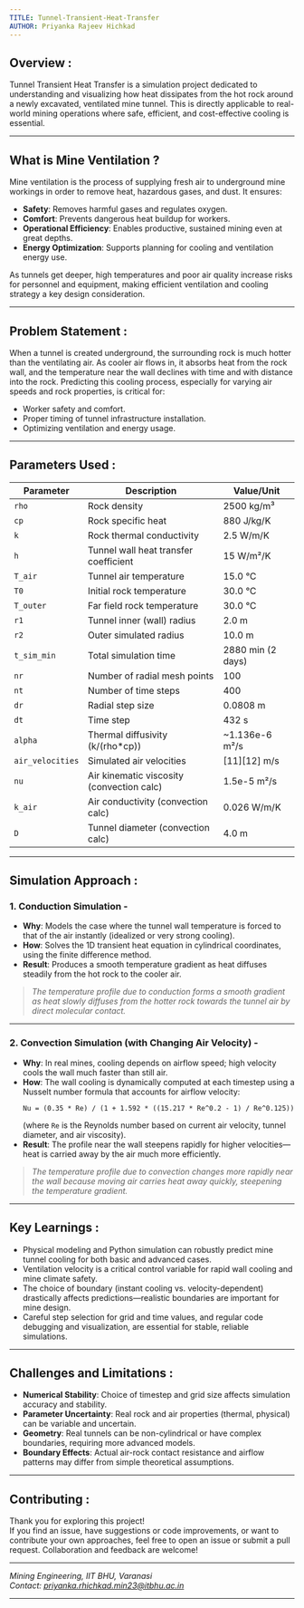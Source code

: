 ```yaml
---
TITLE: Tunnel-Transient-Heat-Transfer
AUTHOR: Priyanka Rajeev Hichkad
---
```


## Overview :

Tunnel Transient Heat Transfer is a simulation project dedicated to understanding and visualizing how heat dissipates from the hot rock around a newly excavated, ventilated mine tunnel. This is directly applicable to real-world mining operations where safe, efficient, and cost-effective cooling is essential.

***

## What is Mine Ventilation ?

Mine ventilation is the process of supplying fresh air to underground mine workings in order to remove heat, hazardous gases, and dust. It ensures:
- **Safety**: Removes harmful gases and regulates oxygen.
- **Comfort**: Prevents dangerous heat buildup for workers.
- **Operational Efficiency**: Enables productive, sustained mining even at great depths.
- **Energy Optimization**: Supports planning for cooling and ventilation energy use.

As tunnels get deeper, high temperatures and poor air quality increase risks for personnel and equipment, making efficient ventilation and cooling strategy a key design consideration.

***

## Problem Statement :

When a tunnel is created underground, the surrounding rock is much hotter than the ventilating air. As cooler air flows in, it absorbs heat from the rock wall, and the temperature near the wall declines with time and with distance into the rock. Predicting this cooling process, especially for varying air speeds and rock properties, is critical for:
- Worker safety and comfort.
- Proper timing of tunnel infrastructure installation.
- Optimizing ventilation and energy usage.

***

## Parameters Used :

| Parameter   | Description                                | Value/Unit           |
|-------------|--------------------------------------------|----------------------|
| `rho`       | Rock density                               | 2500 kg/m³           |
| `cp`        | Rock specific heat                         | 880 J/kg/K           |
| `k`         | Rock thermal conductivity                  | 2.5 W/m/K            |
| `h`         | Tunnel wall heat transfer coefficient      | 15 W/m²/K            |
| `T_air`     | Tunnel air temperature                     | 15.0 °C              |
| `T0`        | Initial rock temperature                   | 30.0 °C              |
| `T_outer`   | Far field rock temperature                 | 30.0 °C              |
| `r1`        | Tunnel inner (wall) radius                 | 2.0 m                |
| `r2`        | Outer simulated radius                     | 10.0 m               |
| `t_sim_min` | Total simulation time                      | 2880 min (2 days)    |
| `nr`        | Number of radial mesh points               | 100                  |
| `nt`        | Number of time steps                       | 400                  |
| `dr`        | Radial step size                           | 0.0808 m             |
| `dt`        | Time step                                  | 432 s                |
| `alpha`     | Thermal diffusivity (k/(rho*cp))           | ~1.136e-6 m²/s       |
| `air_velocities` | Simulated air velocities              | [11][12] m/s        |
| `nu`        | Air kinematic viscosity (convection calc)  | 1.5e-5 m²/s          |
| `k_air`     | Air conductivity (convection calc)         | 0.026 W/m/K          |
| `D`         | Tunnel diameter (convection calc)          | 4.0 m                |

***

## Simulation Approach :

### 1. **Conduction Simulation -**

- **Why**: Models the case where the tunnel wall temperature is forced to that of the air instantly (idealized or very strong cooling).
- **How**: Solves the 1D transient heat equation in cylindrical coordinates, using the finite difference method.
- **Result**: Produces a smooth temperature gradient as heat diffuses steadily from the hot rock to the cooler air.

> *The temperature profile due to conduction forms a smooth gradient as heat slowly diffuses from the hotter rock towards the tunnel air by direct molecular contact.*

***

### 2. **Convection Simulation (with Changing Air Velocity) -**

- **Why**: In real mines, cooling depends on airflow speed; high velocity cools the wall much faster than still air.
- **How**: The wall cooling is dynamically computed at each timestep using a Nusselt number formula that accounts for airflow velocity:
  ```
  Nu = (0.35 * Re) / (1 + 1.592 * ((15.217 * Re^0.2 - 1) / Re^0.125))
  ```
  (where `Re` is the Reynolds number based on current air velocity, tunnel diameter, and air viscosity).
- **Result**: The profile near the wall steepens rapidly for higher velocities—heat is carried away by the air much more efficiently.

> *The temperature profile due to convection changes more rapidly near the wall because moving air carries heat away quickly, steepening the temperature gradient.*

***

## Key Learnings :

- Physical modeling and Python simulation can robustly predict mine tunnel cooling for both basic and advanced cases.
- Ventilation velocity is a critical control variable for rapid wall cooling and mine climate safety.
- The choice of boundary (instant cooling vs. velocity-dependent) drastically affects predictions—realistic boundaries are important for mine design.
- Careful step selection for grid and time values, and regular code debugging and visualization, are essential for stable, reliable simulations.

***

## Challenges and Limitations :

- **Numerical Stability**: Choice of timestep and grid size affects simulation accuracy and stability.
- **Parameter Uncertainty**: Real rock and air properties (thermal, physical) can be variable and uncertain.
- **Geometry**: Real tunnels can be non-cylindrical or have complex boundaries, requiring more advanced models.
- **Boundary Effects**: Actual air-rock contact resistance and airflow patterns may differ from simple theoretical assumptions.

***

## Contributing :

Thank you for exploring this project!  
If you find an issue, have suggestions or code improvements, or want to contribute your own approaches, feel free to open an issue or submit a pull request. Collaboration and feedback are welcome!

***

*Mining Engineering, IIT BHU, Varanasi*  
*Contact: priyanka.rhichkad.min23@itbhu.ac.in*

***
